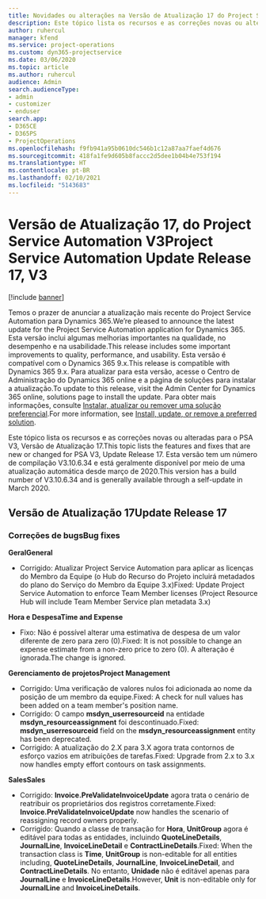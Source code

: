 ```yaml
---
title: Novidades ou alterações na Versão de Atualização 17 do Project Service Automation V3
description: Este tópico lista os recursos e as correções novas ou alteradas disponíveis na Versão de Atualização 17 do Project Service Automation V3.
author: ruhercul
manager: kfend
ms.service: project-operations
ms.custom: dyn365-projectservice
ms.date: 03/06/2020
ms.topic: article
ms.author: ruhercul
audience: Admin
search.audienceType:
- admin
- customizer
- enduser
search.app:
- D365CE
- D365PS
- ProjectOperations
ms.openlocfilehash: f9fb941a95b0610dc546b1c12a87aa7faef4d676
ms.sourcegitcommit: 418fa1fe9d605b8faccc2d5dee1b04b4e753f194
ms.translationtype: HT
ms.contentlocale: pt-BR
ms.lasthandoff: 02/10/2021
ms.locfileid: "5143683"
---
```

# <a name="project-service-automation-update-release-17-v3"></a><span data-ttu-id="51181-103">Versão de Atualização 17, do Project Service Automation V3</span><span class="sxs-lookup"><span data-stu-id="51181-103">Project Service Automation Update Release 17, V3</span></span>

[!include [banner](../includes/psa-now-project-operations.md)]

<span data-ttu-id="51181-104">Temos o prazer de anunciar a atualização mais recente do Project Service Automation para Dynamics 365.</span><span class="sxs-lookup"><span data-stu-id="51181-104">We’re pleased to announce the latest update for the Project Service Automation application for Dynamics 365.</span></span> <span data-ttu-id="51181-105">Esta versão inclui algumas melhorias importantes na qualidade, no desempenho e na usabilidade.</span><span class="sxs-lookup"><span data-stu-id="51181-105">This release includes some important improvements to quality, performance, and usability.</span></span>  <span data-ttu-id="51181-106">Esta versão é compatível com o Dynamics 365 9.x.</span><span class="sxs-lookup"><span data-stu-id="51181-106">This release is compatible with Dynamics 365 9.x.</span></span> <span data-ttu-id="51181-107">Para atualizar para esta versão, acesse o Centro de Administração do Dynamics 365 online e a página de soluções para instalar a atualização.</span><span class="sxs-lookup"><span data-stu-id="51181-107">To update to this release, visit the Admin Center for Dynamics 365 online, solutions page to install the update.</span></span> <span data-ttu-id="51181-108">Para obter mais informações, consulte [Instalar, atualizar ou remover uma solução preferencial](https://docs.microsoft.com/power-platform/admin/install-remove-preferred-solution).</span><span class="sxs-lookup"><span data-stu-id="51181-108">For more information, see [Install, update, or remove a preferred solution](https://docs.microsoft.com/power-platform/admin/install-remove-preferred-solution).</span></span>

<span data-ttu-id="51181-109">Este tópico lista os recursos e as correções novas ou alteradas para o PSA V3, Versão de Atualização 17.</span><span class="sxs-lookup"><span data-stu-id="51181-109">This topic lists the features and fixes that are new or changed for PSA V3, Update Release 17.</span></span> <span data-ttu-id="51181-110">Esta versão tem um número de compilação V3.10.6.34 e está geralmente disponível por meio de uma atualização automática desde março de 2020.</span><span class="sxs-lookup"><span data-stu-id="51181-110">This version has a build number of V3.10.6.34 and is generally available through a self-update in March 2020.</span></span>


## <a name="update-release-17"></a><span data-ttu-id="51181-111">Versão de Atualização 17</span><span class="sxs-lookup"><span data-stu-id="51181-111">Update Release 17</span></span>

### <a name="bug-fixes"></a><span data-ttu-id="51181-112">Correções de bugs</span><span class="sxs-lookup"><span data-stu-id="51181-112">Bug fixes</span></span>

<span data-ttu-id="51181-113">**Geral**</span><span class="sxs-lookup"><span data-stu-id="51181-113">**General**</span></span>

- <span data-ttu-id="51181-114">Corrigido: Atualizar Project Service Automation para aplicar as licenças do Membro da Equipe (o Hub do Recurso do Projeto incluirá metadados do plano do Serviço do Membro da Equipe 3.x)</span><span class="sxs-lookup"><span data-stu-id="51181-114">Fixed: Update Project Service Automation to enforce Team Member licenses (Project Resource Hub will include Team Member Service plan metadata 3.x)</span></span>
 
<span data-ttu-id="51181-115">**Hora e Despesa**</span><span class="sxs-lookup"><span data-stu-id="51181-115">**Time and Expense**</span></span>

- <span data-ttu-id="51181-116">Fixo: Não é possível alterar uma estimativa de despesa de um valor diferente de zero para zero (0).</span><span class="sxs-lookup"><span data-stu-id="51181-116">Fixed: It is not possible to change an expense estimate from a non-zero price to zero (0).</span></span> <span data-ttu-id="51181-117">A alteração é ignorada.</span><span class="sxs-lookup"><span data-stu-id="51181-117">The change is ignored.</span></span>

<span data-ttu-id="51181-118">**Gerenciamento de projetos**</span><span class="sxs-lookup"><span data-stu-id="51181-118">**Project Management**</span></span>

- <span data-ttu-id="51181-119">Corrigido: Uma verificação de valores nulos foi adicionada ao nome da posição de um membro da equipe.</span><span class="sxs-lookup"><span data-stu-id="51181-119">Fixed: A check for null values has been added on a team member's position name.</span></span>
- <span data-ttu-id="51181-120">Corrigido: O campo **msdyn_userresourceid** na entidade **msdyn_resourceassignment** foi descontinuado.</span><span class="sxs-lookup"><span data-stu-id="51181-120">Fixed: **msdyn_userresourceid** field on the **msdyn_resourceassignment** entity has been deprecated.</span></span>
- <span data-ttu-id="51181-121">Corrigido: A atualização do 2.X para 3.X agora trata contornos de esforço vazios em atribuições de tarefas.</span><span class="sxs-lookup"><span data-stu-id="51181-121">Fixed: Upgrade from 2.x to 3.x now handles empty effort contours on task assignments.</span></span>

<span data-ttu-id="51181-122">**Sales**</span><span class="sxs-lookup"><span data-stu-id="51181-122">**Sales**</span></span>

- <span data-ttu-id="51181-123">Corrigido: **Invoice.PreValidateInvoiceUpdate** agora trata o cenário de reatribuir os proprietários dos registros corretamente.</span><span class="sxs-lookup"><span data-stu-id="51181-123">Fixed: **Invoice.PreValidateInvoiceUpdate** now handles the scenario of reassigning record owners properly.</span></span>
- <span data-ttu-id="51181-124">Corrigido: Quando a classe de transação for **Hora**, **UnitGroup** agora é editável para todas as entidades, incluindo **QuoteLineDetails**, **JournalLine**, **InvoiceLineDetail** e **ContractLineDetails**.</span><span class="sxs-lookup"><span data-stu-id="51181-124">Fixed: When the transaction class is **Time**, **UnitGroup** is non-editable for all entities including, **QuoteLineDetails**, **JournalLine**, **InvoiceLineDetail**, and **ContractLineDetails**.</span></span> <span data-ttu-id="51181-125">No entanto, **Unidade** não é editável apenas para **JournalLine** e **InvoiceLineDetails**.</span><span class="sxs-lookup"><span data-stu-id="51181-125">However, **Unit** is non-editable only for **JournalLine** and **InvoiceLineDetails**.</span></span>


